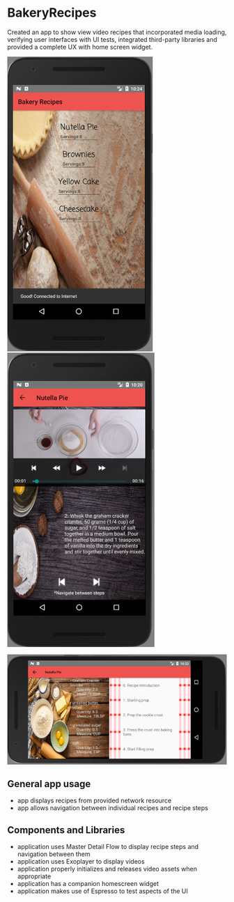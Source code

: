 # BakeryRecipes
Created an app to show view video recipes that incorporated media loading, verifying user interfaces with UI tests, integrated third-party libraries and provided a complete UX with home screen widget.

![alt text](https://github.com/skorudzhiev/BakeryRecipes/blob/master/readme_photos/BakeryRecipes%20-%20recipes2%20-%20Nexus_5X_API_24_5554.png) ![alt text](https://github.com/skorudzhiev/BakeryRecipes/blob/master/readme_photos/BakeryRecipes%20-%20step%20-%20Nexus_5X_API_24_5554.png) 

![alt text](https://github.com/skorudzhiev/BakeryRecipes/blob/master/readme_photos/BakeryRecipes%20-%20steps2%20-%20Nexus_5X_API_24_5554.png)

## General app usage
- app displays recipes from provided network resource
- app allows navigation between individual recipes and recipe steps

## Components and Libraries 
- application uses Master Detail Flow to display recipe steps and navigation between them
- application uses Exoplayer to display videos
- application properly initializes and releases video assets when appropriate
- application has a companion homescreen widget
- application makes use of Espresso to test aspects of the UI
